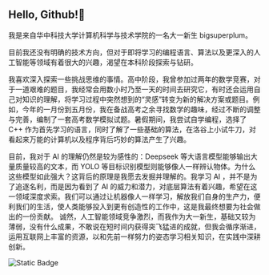 ## Hello, Github!👋
我是来自华中科技大学计算机科学与技术学院的一名大一新生 bigsuperplum。

目前我还没有明确的技术方向，但对于即将学习的编程语言、算法以及更深入的人工智能等领域有着很大的兴趣，渴望在本科阶段探索与钻研。

我喜欢深入探索一些挑战思维的事情。高中阶段，我曾参加过两年的数学竞赛，对于一道艰难的题目，我经常会用数小时乃至一天的时间去研究它，有时还会运用自己对知识的理解，将学习过程中突然想到的“灵感”转变为新的解决方案或题目。例如，今年的一月份到五月份，我在备战高考之余寻找数学的趣味，经过不断的调整与完善，编制了一套高考数学模拟试题。暑假期间，我尝试自学编程，选择了 C++ 作为首先学习的语言，同时了解了一些基础的算法，在洛谷上小试牛刀，对看起来万能的计算机以及程序背后巧妙的算法产生了兴趣。

目前，我对于 AI 的理解仍然是较为感性的：Deepseek 等大语言模型能够输出大量质量较高的文本，而 YOLO 等目标识别模型则能够像人一样辨认物体。为什么这些模型如此强大？这背后的原理是我愿去发掘并理解的。我学习 AI ，并不是为了追逐名利，而是因为看到了 AI 的威力和潜力，对底层算法有着兴趣，希望在这一领域深度求索。我们可以通过让机器像人一样学习，解放我们自身的生产力，便利我们的生活，使人类能够投入到更有创造性的工作中，这是我最终想要为社会做出的一份贡献。
诚然，人工智能领域竞争激烈，而我作为大一新生，基础又较为薄弱，没有什么成果，不敢说在短时间内获得突飞猛进的成就，但我会循序渐进，运用互联网上丰富的资源，以和先前一样努力的姿态学习相关知识，在实践中深耕创新。

![Static Badge](https://img.shields.io/badge/any_text-you_like-blue)


<!--
**bigsuperplum/bigsuperplum** is a ✨ _special_ ✨ repository because its `README.md` (this file) appears on your GitHub profile.

Here are some ideas to get you started:

- 🔭 I’m currently working on ...
- 🌱 I’m currently learning ...
- 👯 I’m looking to collaborate on ...
- 🤔 I’m looking for help with ...
- 💬 Ask me about ...
- 📫 How to reach me: ...
- 😄 Pronouns: ...
- ⚡ Fun fact: ...
-->
